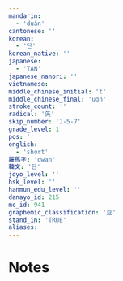 ```yaml
---
mandarin:
  - 'duǎn'
cantonese: ''
korean:
  - '단'
korean_native: ''
japanese:
  - 'TAN'
japanese_nanori: ''
vietnamese:
middle_chinese_initial: 't'
middle_chinese_final: 'uɑn'
stroke_count: ''
radical: '矢'
skip_number: '1-5-7'
grade_level: 1
pos: ''
english:
  - 'short'
羅馬字: 'dwan'
韓文: '돤'
joyo_level: ''
hsk_level: ''
hanmun_edu_level: ''
danayo_id: 215
mc_id: 941
graphemic_classification: '豆'
stand_in: 'TRUE'
aliases:
---
```


# Notes
